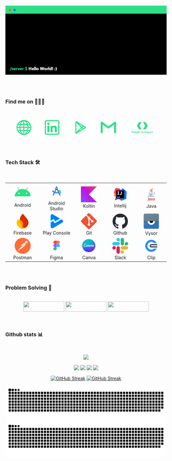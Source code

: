 <p align="center"><img src="./figures/about.gif" width="750"/></p>

<br>
<br>

### Find me on 🕵🏻‍♂️
<br>
<p align="center">
<a href="https://asemlab.github.io"><img src="./figures/website.png" width="48" height="48" alt="My portfolio"/></a>
  <img src="./figures/transparent.png" width="32" height="48" alt="trasnparent"/>
<a href="https://www.linkedin.com/in/asem-abu-alrub/"><img src="./figures/linkedin_green.png"  width="48" height="48" alt="LinkedIn profile"/></a>
  <img src="./figures/transparent.png" width="32" height="48" alt="trasnparent"/>
<a href="https://play.google.com/store/apps/dev?id=6617903911951431961"><img src="./figures/play_store.png" width="48" height="48"  alt="My store"/></a>
  <img src="./figures/transparent.png" width="32" height="48" alt="trasnparent"/>
<a href="mailto:asem.m.abualrub@gmail.com"><img src="./figures/gmail.png" width="48" height="48" alt="Email"/></a>
  <img src="./figures/transparent.png" width="32" height="48" alt="trasnparent"/>
<a href="https://g.dev/AsemAbuAlrub"><img src="./figures/google_devs.png" width="84" height="48" alt="Google developers"/></a> 
</p>

<br>
<br>

### Tech Stack 🛠
<br>
<div align="center" style="border:0">
	<table>
		<tr>
			<td align="center" width="150" ><img width="50" src="./figures/android.png"/><br>Android</td>
			<td align="center" width="150"><img width="50" src="./figures/android_studio.png"/><br>Android Studio</td>
			<td align="center" width="150"><img width="50" src="./figures/kotlin.png"/><br>Koltin</td>
			<td align="center" width="150"><img width="50" src="./figures/intellij.png"/><br>Intellij</td>
			<td align="center" width="150"><img width="50" src="./figures/java.png"/><br>Java</td>
    </tr>
  	<tr>
			<td align="center"><img width="50" src="./figures/firebase.png"/><br>Firebase</td>
			<td align="center"><img width="50" src="./figures/play_console.png"/><br>Play Console</td>
			<td align="center"><img width="50" src="./figures/git.png"/><br>Git</td>
			<td align="center"><img width="50" src="./figures/github-black.png"/><br>Github</td>
			<td align="center"><img width="50" src="./figures/vysor.png"/><br>Vysor</td>
    </tr>
    	<tr>
			<td align="center"><img width="50" src="./figures/postman.png"/><br>Postman</td>
			<td align="center"><img width="50" src="./figures/figma.png"/><br>Figma</td>
			<td align="center"><img width="50" src="./figures/canva.png"/><br>Canva</td>
			<td align="center"><img width="50" src="./figures/slack.png"/><br>Slack</td>
			<td align="center"><img width="50" src="./figures/clip.png"/><br>Clip</td>
    </tr>
	</table>
</div>


<br>
<br>

### Problem Solving 🤔
<br>
<div align="center">
<a href="https://www.hackerrank.com/profile/asemxx97"><img height="32" width="128" src="https://img.shields.io/badge/hackerrank-2EDF85?logo=hackerrank&logoColor=white"/></a>
<a href="https://exercism.org/profiles/Asem97"><img height="32" width="128" src="https://img.shields.io/badge/exercism-2EDF85?logo=exercism&logoColor=white"/></a>
<a href="https://codeforces.com/profile/Asem97"><img height="32" width="128" src="https://img.shields.io/badge/codeforces-2EDF85?logo=codeforces&logoColor=white"/></a>
</div>

<br>
<br>

### Github stats 📊
<br>

<div align="center">
	
![](https://komarev.com/ghpvc/?username=asemlab3&color=2EDF85&style=flat-square)

[![](https://github-readme-stats.vercel.app/api?username=asemlab&show_icons=true&hide=contribs&include_all_commits=false&title_color=1ecaf0&icon_color=1ecaf0&border_radius=12.0&border_color=a5adba&card_width=350&text_color=a5adba&bg_color=22,3d424a,212428)](#gh-light-mode-only)
[![](https://github-readme-stats.vercel.app/api?username=asemlab&show_icons=true&hide=contribs&include_all_commits=false&title_color=1ecaf0&icon_color=1ecaf0&border_radius=12.0&border_color=a5adba&card_width=350)](#gh-dark-mode-only)
[![](https://github-readme-stats.vercel.app/api/top-langs/?username=asemlab&layout=compact&title_color=1ecaf0&border_radius=12.0&border_color=a5adba&card_width=400&text_color=a5adba&bg_color=22,3d424a,212428)](#gh-light-mode-only)
[![](https://github-readme-stats.vercel.app/api/top-langs/?username=asemlab&layout=compact&title_color=1ecaf0&border_radius=12.0&border_color=a5adba&card_width=400)](#gh-dark-mode-only)


[![GitHub Streak](https://github-readme-streak-stats.herokuapp.com?user=AsemLab&theme=merko&border_radius=12&date_format=M%20j%5B%2C%20Y%5D&mode=weekly&sideLabels=189DBA&background=22%2C3D424A%2C212428&dates=A5ADBA&ring=1ECAF0&fire=1ECAF0&currStreakNum=1ECAF0&sideNums=1ECAF0&currStreakLabel=189DBA&border=A5ADBA&card_width=600)](#gh-light-mode-only)
[![GitHub Streak](https://github-readme-streak-stats.herokuapp.com?user=AsemLab&theme=merko&border_radius=12&date_format=M%20j%5B%2C%20Y%5D&mode=weekly&sideLabels=189DBA&dates=A5ADBA&ring=1ECAF0&fire=1ECAF0&currStreakNum=1ECAF0&sideNums=1ECAF0&currStreakLabel=189DBA&background=FFFFFF&border=A5ADBA&card_width=600)](#gh-dark-mode-only)

[![Snake animation](https://raw.githubusercontent.com/asemlab/asemlab/output/snake.svg)](#gh-dark-mode-only)
[![Snake animation](https://raw.githubusercontent.com/asemlab/asemlab/output/snake_dark.svg)](#gh-light-mode-only)

</div>

<br>
<br>
